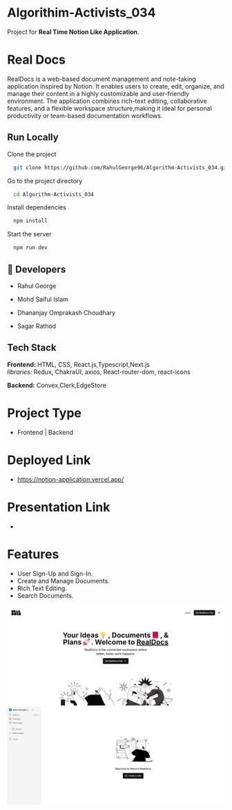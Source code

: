 # Algorithim-Activists_034
Project for **Real Time Notion Like Application**.

# Real Docs
RealDocs is a web-based document management and note-taking application inspired by Notion. It enables users to create, edit, organize, and manage their content in a highly customizable and user-friendly environment. The application combines rich-text editing, collaborative features, and a flexible workspace structure,making it ideal for personal productivity or team-based documentation workflows.


## Run Locally

Clone the project

```bash
  git clone https://github.com/RahulGeorge96/Algorithm-Activists_034.git
```

Go to the project directory

```bash
  cd Algorithm-Activists_034
```

Install dependencies

```bash
  npm install
```

Start the server

```bash
  npm run dev
```


## 🔗 Developers
- Rahul George

- Mohd Saiful Islam

- Dhananjay Omprakash Choudhary
  
- Sagar Rathod

  
## Tech Stack

**Frontend:** HTML, CSS, React.js,Typescript,Next.js   
*libraries:* Redux, ChakraUI, axios, React-router-dom, react-icons
                                   
**Backend:** Convex,Clerk,EdgeStore


# Project Type
- Frontend | Backend

# Deployed Link
- https://notion-application.vercel.app/

# Presentation Link
-
  
# Features 
- User Sign-Up and Sign-In.
- Create and Manage Documents.
- Rich Text Editing.
- Search Documents.


<img src="./assets/landing-pg.png">
<img src="./assets/editing-pg.png">





